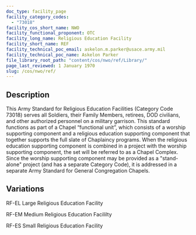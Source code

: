 ```yaml
---
doc_type: facility_page
facility_category_codes:
  - "73018"
facility_cos_short_name: NWO
facility_functional_proponent: OTC
facility_long_name: Religious Education Facility
facility_short_name: REF
facility_technical_poc_email: askelon.m.parker@usace.army.mil
facility_technical_poc_name: Askelon Parker
file_library_root_path: "content/cos/nwo/ref/Library/"
page_last_reviewed: 1 January 1970
slug: /cos/nwo/ref/
---
```


## Description

This Army Standard for Religious Education Facilities (Category Code 73018) serves all Soldiers, their Family Members, retirees, DOD civilians, and other authorized personnel on a military garrison. This standard functions as part of a Chapel “functional unit”, which consists of a worship supporting component and a religious education supporting component that together supports the full slate of Chaplaincy programs. When the religious education supporting component is combined in a project with the worship supporting component, the set will be referred to as a Chapel Complex. Since the worship supporting component may be provided as a "stand-alone" project (and has a separate Category Code), it is addressed in a separate Army Standard for General Congregation Chapels.

## Variations

RF-EL Large Religious Education Facility

RF-EM Medium Religious Education Facililty

RF-ES Small Religious Education Facility
